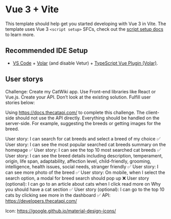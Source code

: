 # Vue 3 + Vite

This template should help get you started developing with Vue 3 in Vite. The template uses Vue 3 `<script setup>` SFCs, check out the [script setup docs](https://v3.vuejs.org/api/sfc-script-setup.html#sfc-script-setup) to learn more.

## Recommended IDE Setup

- [VS Code](https://code.visualstudio.com/) + [Volar](https://marketplace.visualstudio.com/items?itemName=Vue.volar) (and disable Vetur) + [TypeScript Vue Plugin (Volar)](https://marketplace.visualstudio.com/items?itemName=Vue.vscode-typescript-vue-plugin).


## User storys

Challenge: Create my CatWiki app. Use Front-end libraries like React or Vue.js. Create your API. Don’t look at the existing solution. Fulfill user stories below:

Using https://docs.thecatapi.com/ to complete this challenge. The client-side should not use the API directly. Everything should be handled on the server-side. For example, suggesting the breeds or getting images for the breed.

User story: I can search for cat breeds and select a breed of my choice ✅
User story: I can see the most popular searched cat breeds summary on the homepage ✅
User story: I can see the top 10 most searched cat breeds ✅
User story: I can see the breed details including description, temperament, origin, life span, adaptability, affection level, child-friendly, grooming, intelligence, health issues, social needs, stranger friendly ✅
User story: I can see more photo of the breed ✅
User story: On mobile, when I select the search option, a modal for breed search should pop up ❌
User story (optional): I can go to an article about cats when I click read more on Why you should have a cat section ✅
User story (optional): I can go to the top 10 cats by clicking see more in the dashboard ✅
API: https://developers.thecatapi.com/

Icon: https://google.github.io/material-design-icons/